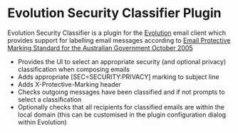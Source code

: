 Evolution Security Classifier Plugin
=============================================

Evolution Security Classifier is a plugin for the
[Evolution](http://projects.gnome.org/evolution/) email client which
provides support for labelling email messages according to
[Email Protective Marking Standard for the Australian Government October 2005](http://www.finance.gov.au/e-government/security-and-authentication/docs/Email_Protective.pdf)

* Provides the UI to select an appropriate security (and optional
  privacy) classification when composing emails
* Adds appropriate [SEC=SECURITY:PRIVACY] marking to subject line
* Adds X-Protective-Marking header
* Checks outgoing messages have been classified and if not prompts to
  select a classification
* Optionally checks that all recipients for classified emails are
  within the local domain (this can be customised in the plugin
  configuration dialog within Evolution)
